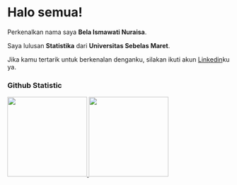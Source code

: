 # Halo semua! 

Perkenalkan nama saya **Bela Ismawati Nuraisa**.<br>

Saya lulusan **Statistika** dari **Universitas Sebelas Maret**.<br>

Jika kamu tertarik untuk berkenalan denganku, silakan ikuti akun [Linkedin](https://www.linkedin.com/in/belaismawati/)ku ya.

### Github Statistic
<p align="left">
<a href="https://github.com/belaismawati">
  <img height="180em" src="https://github-readme-stats-eight-theta.vercel.app/api?username=belaismawati&show_icons=true&theme=algolia&include_all_commits=true&count_private=true"/>
  <img height="180em" src="https://github-readme-stats-eight-theta.vercel.app/api/top-langs/?username=belaismawati&layout=compact&theme=algolia"/>
</a>
</p>
